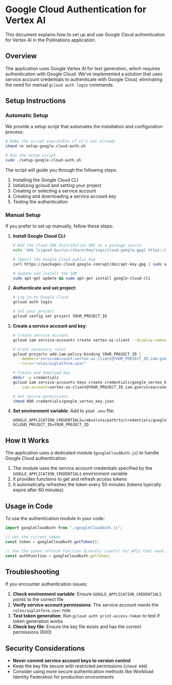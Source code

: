 # Google Cloud Authentication for Vertex AI

This document explains how to set up and use Google Cloud authentication for Vertex AI in the Pollinations application.

## Overview

The application uses Google Vertex AI for text generation, which requires authentication with Google Cloud. We've implemented a solution that uses service account credentials to authenticate with Google Cloud, eliminating the need for manual `gcloud auth login` commands.

## Setup Instructions

### Automatic Setup

We provide a setup script that automates the installation and configuration process:

```bash
# Make the script executable if it's not already
chmod +x setup-google-cloud-auth.sh

# Run the setup script
sudo ./setup-google-cloud-auth.sh
```

The script will guide you through the following steps:

1. Installing the Google Cloud CLI
2. Initializing gcloud and setting your project
3. Creating or selecting a service account
4. Creating and downloading a service account key
5. Testing the authentication

### Manual Setup

If you prefer to set up manually, follow these steps:

1. **Install Google Cloud CLI**:

   ```bash
   # Add the Cloud SDK distribution URI as a package source
   echo "deb [signed-by=/usr/share/keyrings/cloud.google.gpg] https://packages.cloud.google.com/apt cloud-sdk main" | sudo tee -a /etc/apt/sources.list.d/google-cloud-sdk.list

   # Import the Google Cloud public key
   curl https://packages.cloud.google.com/apt/doc/apt-key.gpg | sudo apt-key --keyring /usr/share/keyrings/cloud.google.gpg add -

   # Update and install the SDK
   sudo apt-get update && sudo apt-get install google-cloud-cli
   ```

2. **Authenticate and set project**:

   ```bash
   # Log in to Google Cloud
   gcloud auth login

   # Set your project
   gcloud config set project YOUR_PROJECT_ID
   ```

3. **Create a service account and key**:

   ```bash
   # Create service account
   gcloud iam service-accounts create vertex-ai-client --display-name="Vertex AI Client"

   # Grant necessary roles
   gcloud projects add-iam-policy-binding YOUR_PROJECT_ID \
     --member="serviceAccount:vertex-ai-client@YOUR_PROJECT_ID.iam.gserviceaccount.com" \
     --role="roles/aiplatform.user"

   # Create and download key
   mkdir -p credentials
   gcloud iam service-accounts keys create credentials/google_vertex_key.json \
     --iam-account=vertex-ai-client@YOUR_PROJECT_ID.iam.gserviceaccount.com

   # Set secure permissions
   chmod 600 credentials/google_vertex_key.json
   ```

4. **Set environment variable**:
   Add to your `.env` file:
   ```
   GOOGLE_APPLICATION_CREDENTIALS=/absolute/path/to/credentials/google_vertex_key.json
   GCLOUD_PROJECT_ID=YOUR_PROJECT_ID
   ```

## How It Works

The application uses a dedicated module (`googleCloudAuth.js`) to handle Google Cloud authentication:

1. The module uses the service account credentials specified by the `GOOGLE_APPLICATION_CREDENTIALS` environment variable
2. It provides functions to get and refresh access tokens
3. It automatically refreshes the token every 50 minutes (tokens typically expire after 60 minutes)

## Usage in Code

To use the authentication module in your code:

```javascript
import googleCloudAuth from "./googleCloudAuth.js";

// Get the current token
const token = googleCloudAuth.getToken();

// Use the token refresh function directly (useful for APIs that need a fresh token)
const authFunction = googleCloudAuth.getToken;
```

## Troubleshooting

If you encounter authentication issues:

1. **Check environment variable**: Ensure `GOOGLE_APPLICATION_CREDENTIALS` points to the correct file
2. **Verify service account permissions**: The service account needs the `roles/aiplatform.user` role
3. **Test token generation**: Run `gcloud auth print-access-token` to test if token generation works
4. **Check key file**: Ensure the key file exists and has the correct permissions (600)

## Security Considerations

- **Never commit service account keys to version control**
- Keep the key file secure with restricted permissions (`chmod 600`)
- Consider using more secure authentication methods like Workload Identity Federation for production environments
